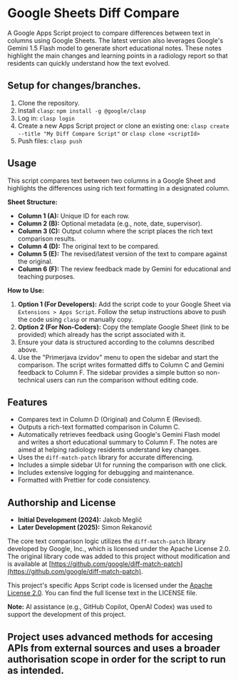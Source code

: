 <!-- @format -->

# Google Sheets Diff Compare

A Google Apps Script project to compare differences between text in columns using Google Sheets.
The latest version also leverages Google's Gemini 1.5 Flash model to
generate short educational notes. These notes highlight the main changes
and learning points in a radiology report so that residents can quickly
understand how the text evolved.

## Setup for changes/branches.

1. Clone the repository.
2. Install `clasp`: `npm install -g @google/clasp`
3. Log in: `clasp login`
4. Create a new Apps Script project or clone an existing one: `clasp create --title "My Diff Compare Script"` or `clasp clone <scriptId>`
5. Push files: `clasp push`

## Usage

This script compares text between two columns in a Google Sheet and highlights the differences using rich text formatting in a designated column.

**Sheet Structure:**

- **Column 1 (A):** Unique ID for each row.
- **Column 2 (B):** Optional metadata (e.g., note, date, supervisor).
- **Column 3 (C):** Output column where the script places the rich text comparison results.
- **Column 4 (D):** The original text to be compared.
- **Column 5 (E):** The revised/latest version of the text to compare against the original.
- **Column 6 (F):** The review feedback made by Gemini for educational and teaching purposes.

**How to Use:**

1.  **Option 1 (For Developers):** Add the script code to your Google Sheet via `Extensions > Apps Script`. Follow the setup instructions above to push the code using `clasp` or manually copy.
2.  **Option 2 (For Non-Coders):** Copy the template Google Sheet (link to be provided) which already has the script associated with it.
3.  Ensure your data is structured according to the columns described above.
4.  Use the "Primerjava izvidov" menu to open the sidebar and start the comparison. The script writes formatted diffs to Column C and Gemini feedback to Column F.
    The sidebar provides a simple button so non-technical users can run the comparison without editing code.

## Features

- Compares text in Column D (Original) and Column E (Revised).
- Outputs a rich-text formatted comparison in Column C.
- Automatically retrieves feedback using Google's Gemini Flash model and writes
  a short educational summary to Column F. The notes are aimed at helping
  radiology residents understand key changes.
- Uses the `diff-match-patch` library for accurate differencing.
- Includes a simple sidebar UI for running the comparison with one click.
- Includes extensive logging for debugging and maintenance.
- Formatted with Prettier for code consistency.

## Authorship and License

- **Initial Development (2024):** Jakob Meglič
- **Later Development (2025):** Simon Rekanovič

The core text comparison logic utilizes the `diff-match-patch` library developed by Google, Inc., which is licensed under the Apache License 2.0. The original library code was added to this project without modification and is available at [https://github.com/google/diff-match-patch](https://github.com/google/diff-match-patch).

This project's specific Apps Script code is licensed under the [Apache License 2.0](LICENSE). You can find the full license text in the LICENSE file.

**Note:** AI assistance (e.g., GitHub Copilot, OpenAI Codex) was used to support the development of this project.

## Project uses advanced methods for accesing APIs from external sources and uses a broader authorisation scope in order for the script to run as intended.
